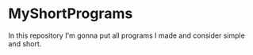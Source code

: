 # MyShortPrograms

In this repository I'm gonna put all programs I made and consider simple and short.
